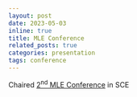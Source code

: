 ```yaml
---
layout: post
date: 2023-05-03 
inline: true
title: MLE Conference
related_posts: true
categories: presentation
tags: conference
---
```


Chaired [2<sup>nd</sup> MLE Conference](https://www.facebook.com/SCE.Bsc/posts/pfbid0YtBdVnLMFF3QW2PUPEhWU3VV2DABrBB96svTN2vbmkurvVJFUzfkHexyuDqx8Bwyl) in SCE